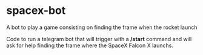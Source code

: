 # spacex-bot
A bot to play a game consisting on finding the frame when the rocket launch

Code to run a telegram bot that will trigger with a **/start** command and will ask for help finding the frame where the SpaceX Falcon X launchs.
